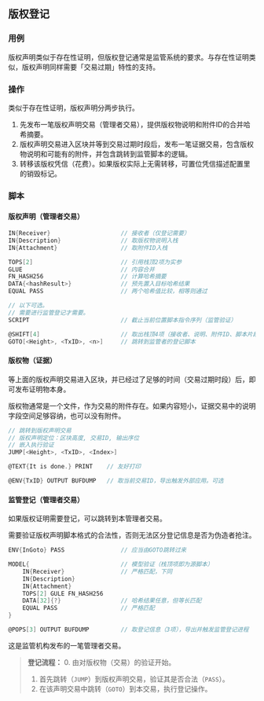 ## 版权登记

### 用例

版权声明类似于存在性证明，但版权登记通常是监管系统的要求。与存在性证明类似，版权声明同样需要「交易过期」特性的支持。


### 操作

类似于存在性证明，版权声明分两步执行。

1. 先发布一笔版权声明交易（管理者交易），提供版权物说明和附件ID的合并哈希摘要。
2. 版权声明交易进入区块并等到交易过期时段后，发布一笔证据交易，包含版权物说明和可能有的附件，并包含跳转到监管脚本的逻辑。
3. 转移该版权凭信（花费）。如果版权实际上无需转移，可置位凭信描述配置里的销毁标记。


### 脚本

#### 版权声明（管理者交易）

```go
IN{Receiver}                    // 接收者（仅登记需要）
IN{Description}                 // 取版权物说明入栈
IN{Attachment}                  // 取附件ID入栈

TOPS[2]                         // 引用栈顶2项为实参
GLUE                            // 内容合并
FN_HASH256                      // 计算哈希摘要
DATA{<hashResult>}              // 预先置入目标哈希结果
EQUAL PASS                      // 两个哈希值比较，相等则通过

// 以下可选。
// 需要进行监管登记才需要。
SCRIPT                          // 截止当前位置脚本指令序列（监管验证）

@SHIFT[4]                       // 取出栈顶4项（接收者、说明、附件ID、脚本片段）
GOTO[<Height>, <TxID>, <n>]     // 跳转到监管者的登记脚本
```


#### 版权物（证据）

等上面的版权声明交易进入区块，并已经过了足够的时间（交易过期时段）后，即可发布证明物本身。

版权物通常是一个文件，作为交易的附件存在。如果内容短小，证据交易中的说明字段空间足够容纳，也可以没有附件。

```go
// 跳转到版权声明交易
// 版权声明定位：区块高度, 交易ID, 输出序位
// 嵌入执行验证
JUMP[<Height>, <TxID>, <Index>]

@TEXT{It is done.} PRINT    // 友好打印

@ENV{TxID} OUTPUT BUFDUMP   // 取当前交易ID，导出触发外部应用。可选
```


#### 监管登记（管理者交易）

如果版权证明需要登记，可以跳转到本管理者交易。

需要验证版权声明脚本格式的合法性，否则无法区分登记信息是否为伪造者抢注。

```go
ENV{InGoto} PASS                // 应当由GOTO跳转过来

MODEL{                          // 模型验证（栈顶项即为源脚本）
    IN{Receiver}                // 严格匹配，下同
    IN{Description}
    IN{Attachment}
    TOPS[2] GULE FN_HASH256
    DATA[32]{?}                 // 哈希结果任意，但等长匹配
    EQUAL PASS                  // 严格匹配
}

@POPS[3] OUTPUT BUFDUMP         // 取登记信息（3项），导出并触发监管登记进程
```

这是监管机构发布的一笔管理者交易。

> **登记流程：**
> 0. 由对版权物（交易）的验证开始。
> 1. 首先跳转（`JUMP`）到版权声明交易，验证其是否合法（`PASS`）。
> 2. 在该声明交易中跳转（`GOTO`）到本交易，执行登记操作。
